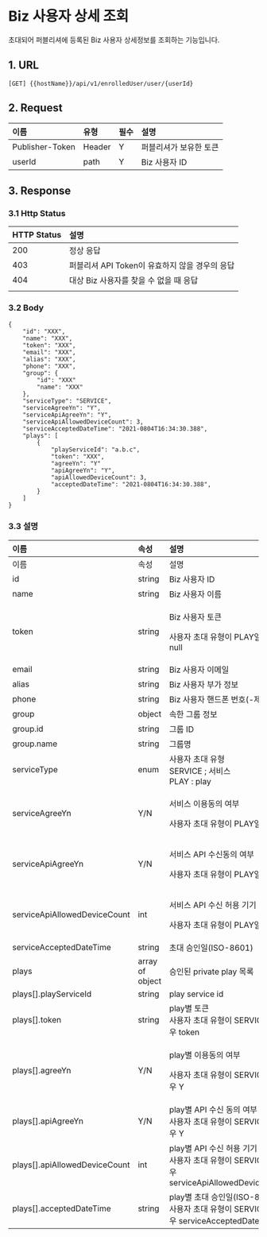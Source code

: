 # Biz 사용자 상세 조회

초대되어 퍼블리셔에 등록된 Biz 사용자 상세정보를 조회하는 기능입니다.

## 1. URL <a id="Biz&#xC0AC;&#xC6A9;&#xC790;&#xC0C1;&#xC138;&#xC870;&#xD68C;v1-1.URL"></a>

```text
[GET] {{hostName}}/api/v1/enrolledUser/user/{userId}
```

## 2. Request <a id="Biz&#xC0AC;&#xC6A9;&#xC790;&#xC0C1;&#xC138;&#xC870;&#xD68C;v1-2.Request"></a>

| 이름 | 유형 | 필수 | 설명 |
| :--- | :--- | :--- | :--- |
| Publisher-Token | Header | Y | 퍼블리셔가 보유한 토큰 |
| userId | path | Y | Biz 사용자 ID |

## 3. Response <a id="Biz&#xC0AC;&#xC6A9;&#xC790;&#xC0C1;&#xC138;&#xC870;&#xD68C;v1-3.Response"></a>

### 3.1 Http Status <a id="Biz&#xC0AC;&#xC6A9;&#xC790;&#xC0C1;&#xC138;&#xC870;&#xD68C;v1-3.1HttpStatus"></a>

| HTTP Status | 설명 |
| :--- | :--- |
| 200 | 정상 응답 |
| 403 | 퍼블리셔 API Token이 유효하지 않을 경우의 응답 |
| 404 | 대상 Biz 사용자를 찾을 수 없을 때 응답 |
|  |  |

### 3.2 Body <a id="Biz&#xC0AC;&#xC6A9;&#xC790;&#xC0C1;&#xC138;&#xC870;&#xD68C;v1-3.2Body"></a>

```text
{
    "id": "XXX",
    "name": "XXX",
    "token": "XXX",
    "email": "XXX",
    "alias": "XXX",
    "phone": "XXX",
    "group": {
        "id": "XXX"
        "name": "XXX"
    },
    "serviceType": "SERVICE",
    "serviceAgreeYn": "Y",
    "serviceApiAgreeYn": "Y",
    "serviceApiAllowedDeviceCount": 3,
    "serviceAcceptedDateTime": "2021-0804T16:34:30.388",
    "plays": [
        {
            "playServiceId": "a.b.c",
            "token": "XXX",
            "agreeYn": "Y"
            "apiAgreeYn": "Y",
            "apiAllowedDeviceCount": 3,
            "acceptedDateTime": "2021-0804T16:34:30.388",
        }
    ]
}
```

### 3.3 설명 <a id="Biz&#xC0AC;&#xC6A9;&#xC790;&#xC0C1;&#xC138;&#xC870;&#xD68C;v1-3.3&#xC124;&#xBA85;"></a>

<table>
  <thead>
    <tr>
      <th style="text-align:left">&#xC774;&#xB984;</th>
      <th style="text-align:left">&#xC18D;&#xC131;</th>
      <th style="text-align:left">&#xC124;&#xBA85;</th>
    </tr>
  </thead>
  <tbody>
    <tr>
      <td style="text-align:left">&#xC774;&#xB984;</td>
      <td style="text-align:left">&#xC18D;&#xC131;</td>
      <td style="text-align:left">&#xC124;&#xBA85;</td>
    </tr>
    <tr>
      <td style="text-align:left">id</td>
      <td style="text-align:left">string</td>
      <td style="text-align:left">Biz &#xC0AC;&#xC6A9;&#xC790; ID</td>
    </tr>
    <tr>
      <td style="text-align:left">name</td>
      <td style="text-align:left">string</td>
      <td style="text-align:left">Biz &#xC0AC;&#xC6A9;&#xC790; &#xC774;&#xB984;</td>
    </tr>
    <tr>
      <td style="text-align:left">token</td>
      <td style="text-align:left">string</td>
      <td style="text-align:left">
        <p>Biz &#xC0AC;&#xC6A9;&#xC790; &#xD1A0;&#xD070;</p>
        <p>&#xC0AC;&#xC6A9;&#xC790; &#xCD08;&#xB300; &#xC720;&#xD615;&#xC774; PLAY&#xC77C;
          &#xACBD;&#xC6B0; null</p>
      </td>
    </tr>
    <tr>
      <td style="text-align:left">email</td>
      <td style="text-align:left">string</td>
      <td style="text-align:left">Biz &#xC0AC;&#xC6A9;&#xC790; &#xC774;&#xBA54;&#xC77C;</td>
    </tr>
    <tr>
      <td style="text-align:left">alias</td>
      <td style="text-align:left">string</td>
      <td style="text-align:left">Biz &#xC0AC;&#xC6A9;&#xC790; &#xBD80;&#xAC00; &#xC815;&#xBCF4;</td>
    </tr>
    <tr>
      <td style="text-align:left">phone</td>
      <td style="text-align:left">string</td>
      <td style="text-align:left">Biz &#xC0AC;&#xC6A9;&#xC790; &#xD578;&#xB4DC;&#xD3F0; &#xBC88;&#xD638;(-&#xC81C;&#xC678;)</td>
    </tr>
    <tr>
      <td style="text-align:left">group</td>
      <td style="text-align:left">object</td>
      <td style="text-align:left">&#xC18D;&#xD55C; &#xADF8;&#xB8F9; &#xC815;&#xBCF4;</td>
    </tr>
    <tr>
      <td style="text-align:left">group.id</td>
      <td style="text-align:left">string</td>
      <td style="text-align:left">&#xADF8;&#xB8F9; ID</td>
    </tr>
    <tr>
      <td style="text-align:left">group.name</td>
      <td style="text-align:left">string</td>
      <td style="text-align:left">&#xADF8;&#xB8F9;&#xBA85;</td>
    </tr>
    <tr>
      <td style="text-align:left">serviceType</td>
      <td style="text-align:left">enum</td>
      <td style="text-align:left">&#xC0AC;&#xC6A9;&#xC790; &#xCD08;&#xB300; &#xC720;&#xD615;
        <br />SERVICE ; &#xC11C;&#xBE44;&#xC2A4;
        <br />PLAY : play</td>
    </tr>
    <tr>
      <td style="text-align:left">serviceAgreeYn</td>
      <td style="text-align:left">Y/N</td>
      <td style="text-align:left">
        <p>&#xC11C;&#xBE44;&#xC2A4; &#xC774;&#xC6A9;&#xB3D9;&#xC758; &#xC5EC;&#xBD80;</p>
        <p>&#xC0AC;&#xC6A9;&#xC790; &#xCD08;&#xB300; &#xC720;&#xD615;&#xC774; PLAY&#xC77C;
          &#xACBD;&#xC6B0; N</p>
      </td>
    </tr>
    <tr>
      <td style="text-align:left">serviceApiAgreeYn</td>
      <td style="text-align:left">Y/N</td>
      <td style="text-align:left">
        <p>&#xC11C;&#xBE44;&#xC2A4; API &#xC218;&#xC2E0;&#xB3D9;&#xC758; &#xC5EC;&#xBD80;</p>
        <p>&#xC0AC;&#xC6A9;&#xC790; &#xCD08;&#xB300; &#xC720;&#xD615;&#xC774; PLAY&#xC77C;
          &#xACBD;&#xC6B0; N</p>
      </td>
    </tr>
    <tr>
      <td style="text-align:left">serviceApiAllowedDeviceCount</td>
      <td style="text-align:left">int</td>
      <td style="text-align:left">
        <p>&#xC11C;&#xBE44;&#xC2A4; API &#xC218;&#xC2E0; &#xD5C8;&#xC6A9; &#xAE30;&#xAE30;
          &#xC218;</p>
        <p>&#xC0AC;&#xC6A9;&#xC790; &#xCD08;&#xB300; &#xC720;&#xD615;&#xC774; PLAY&#xC77C;
          &#xACBD;&#xC6B0; 0</p>
      </td>
    </tr>
    <tr>
      <td style="text-align:left">serviceAcceptedDateTime</td>
      <td style="text-align:left">string</td>
      <td style="text-align:left">&#xCD08;&#xB300; &#xC2B9;&#xC778;&#xC77C;(ISO-8601)</td>
    </tr>
    <tr>
      <td style="text-align:left">plays</td>
      <td style="text-align:left">array of object</td>
      <td style="text-align:left">&#xC2B9;&#xC778;&#xB41C; private play &#xBAA9;&#xB85D;</td>
    </tr>
    <tr>
      <td style="text-align:left">plays[].playServiceId</td>
      <td style="text-align:left">string</td>
      <td style="text-align:left">play service id</td>
    </tr>
    <tr>
      <td style="text-align:left">plays[].token</td>
      <td style="text-align:left">string</td>
      <td style="text-align:left">play&#xBCC4; &#xD1A0;&#xD070;
        <br />&#xC0AC;&#xC6A9;&#xC790; &#xCD08;&#xB300; &#xC720;&#xD615;&#xC774; SERVICE&#xC77C;
        &#xACBD;&#xC6B0; token</td>
    </tr>
    <tr>
      <td style="text-align:left">plays[].agreeYn</td>
      <td style="text-align:left">Y/N</td>
      <td style="text-align:left">
        <p>play&#xBCC4; &#xC774;&#xC6A9;&#xB3D9;&#xC758; &#xC5EC;&#xBD80;</p>
        <p>&#xC0AC;&#xC6A9;&#xC790; &#xCD08;&#xB300; &#xC720;&#xD615;&#xC774; SERVICE&#xC77C;
          &#xACBD;&#xC6B0; Y</p>
      </td>
    </tr>
    <tr>
      <td style="text-align:left">plays[].apiAgreeYn</td>
      <td style="text-align:left">Y/N</td>
      <td style="text-align:left">play&#xBCC4; API &#xC218;&#xC2E0; &#xB3D9;&#xC758; &#xC5EC;&#xBD80;
        <br
        />&#xC0AC;&#xC6A9;&#xC790; &#xCD08;&#xB300; &#xC720;&#xD615;&#xC774; SERVICE&#xC77C;
        &#xACBD;&#xC6B0; Y</td>
    </tr>
    <tr>
      <td style="text-align:left">plays[].apiAllowedDeviceCount</td>
      <td style="text-align:left">int</td>
      <td style="text-align:left">play&#xBCC4; API &#xC218;&#xC2E0; &#xD5C8;&#xC6A9; &#xAE30;&#xAE30; &#xC218;
        <br
        />&#xC0AC;&#xC6A9;&#xC790; &#xCD08;&#xB300; &#xC720;&#xD615;&#xC774; SERVICE&#xC77C;
        &#xACBD;&#xC6B0; serviceApiAllowedDeviceCount</td>
    </tr>
    <tr>
      <td style="text-align:left">plays[].acceptedDateTime</td>
      <td style="text-align:left">string</td>
      <td style="text-align:left">play&#xBCC4; &#xCD08;&#xB300; &#xC2B9;&#xC778;&#xC77C;(ISO-8601)
        <br />&#xC0AC;&#xC6A9;&#xC790; &#xCD08;&#xB300; &#xC720;&#xD615;&#xC774; SERVICE&#xC77C;
        &#xACBD;&#xC6B0; serviceAcceptedDateTime</td>
    </tr>
  </tbody>
</table>

